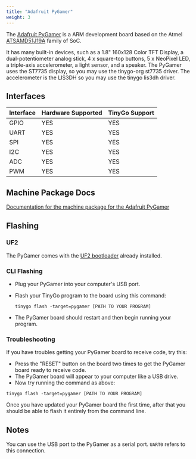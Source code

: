 ```yaml
---
title: "Adafruit PyGamer"
weight: 3
---
```


The [Adafruit PyGamer](https://www.adafruit.com/product/4242) is a ARM development board based on the Atmel [ATSAMD51J19A](https://www.microchip.com/wwwproducts/en/ATSAMD51J19A) family of SoC.

It has many built-in devices, such as a 1.8" 160x128 Color TFT Display, a dual-potentiometer analog stick, 4 x square-top buttons, 5 x NeoPixel LED, a triple-axis accelerometer, a light sensor, and a speaker.  The PyGamer uses the ST7735 display, so you may use the tinygo-org st7735 driver. The accelerometer is the LIS3DH so you may use the tinygo lis3dh driver.

## Interfaces

| Interface | Hardware Supported | TinyGo Support |
| --------- | ------------- | ----- |
| GPIO      | YES | YES |
| UART      | YES | YES |
| SPI      | YES | YES |
| I2C      | YES | YES |
| ADC      | YES | YES |
| PWM      | YES | YES |

## Machine Package Docs

[Documentation for the machine package for the Adafruit PyGamer](../machine/pygamer)

## Flashing

### UF2

The PyGamer comes with the [UF2 bootloader](https://github.com/Microsoft/uf2) already installed.

### CLI Flashing

- Plug your PyGamer into your computer's USB port.
- Flash your TinyGo program to the board using this command:

    ```shell
    tinygo flash -target=pygamer [PATH TO YOUR PROGRAM]
    ```

- The PyGamer board should restart and then begin running your program.

### Troubleshooting

If you have troubles getting your PyGamer board to receive code, try this:

- Press the "RESET" button on the board two times to get the PyGamer board ready to receive code.
- The PyGamer board will appear to your computer like a USB drive.
- Now try running the command as above:


```shell
tinygo flash -target=pygamer [PATH TO YOUR PROGRAM]
```

Once you have updated your PyGamer board the first time, after that you should be able to flash it entirely from the command line.

## Notes

You can use the USB port to the PyGamer as a serial port. `UART0` refers to this connection.
